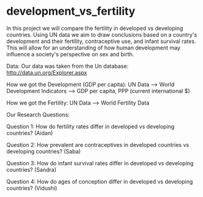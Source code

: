 # development_vs_fertility

In this project we will compare the fertility in developed vs developing countries. Using UN data we aim to draw conclusions based on a country's development and their fertility, contraceptive use, and infant survival rates. This will allow for an understanding of how human development may influence a society's perspective on sex and birth.

Data:
Our data was taken from the Un database: http://data.un.org/Explorer.aspx

How we got the Development (GDP per capita): UN Data --> World Development Indicators --> GDP per capita, PPP (current international $)

How we got the Fertility: UN Data --> World Fertility Data


Our Research Questions:

Question 1: How do fertility rates differ in developed vs developing countries? (Aidan)


Question 2: How prevalent are contraceptives in developed countries vs developing countries? (Saba)


Question 3: How do infant survival rates differ in developed vs developing countries? (Sandra)


Question 4: How do ages of conception differ in developed vs developing countries? (Vidushi)
